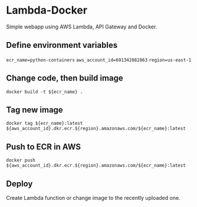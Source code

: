 # Lambda-Docker
Simple webapp using AWS Lambda, API Gateway and Docker.

## Define environment variables
`ecr_name=python-containers`
`aws_account_id=691342082863`
`region=us-east-1`

## Change code, then build image
`docker build -t ${ecr_name} .`

## Tag new image
`docker tag ${ecr_name}:latest ${aws_account_id}.dkr.ecr.${region}.amazonaws.com/${ecr_name}:latest`

## Push to ECR in AWS
`docker push ${aws_account_id}.dkr.ecr.${region}.amazonaws.com/${ecr_name}:latest`

## Deploy
Create Lambda function or change image to the recently uploaded one.
